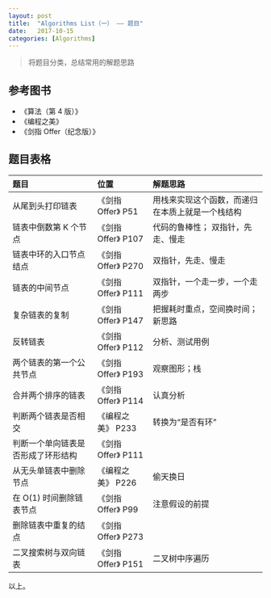 ```yaml
---
layout: post
title:  "Algorithms List（一） —— 题目"
date:   2017-10-15
categories: [Algorithms]
---
```


> 将题目分类，总结常用的解题思路

## 参考图书
- 《算法（第 4 版）》
- 《编程之美》
- 《剑指 Offer（纪念版）》

## 题目表格

题目 | 位置 | 解题思路
:---------|:----------|:---------
从尾到头打印链表 | 《剑指 Offer》 P51 | 用栈来实现这个函数，而递归在本质上就是一个栈结构
链表中倒数第 K 个节点 | 《剑指 Offer》 P107 | 代码的鲁棒性； 双指针，先走、慢走
链表中环的入口节点结点 | 《剑指 Offer》 P270 | 双指针，先走、慢走
链表的中间节点 | 《剑指 Offer》 P111 | 双指针，一个走一步，一个走两步
复杂链表的复制 | 《剑指 Offer》 P147 | 把握耗时重点，空间换时间；新思路
反转链表 | 《剑指 Offer》 P112 | 分析、测试用例
两个链表的第一个公共节点 | 《剑指 Offer》 P193 | 观察图形；栈
合并两个排序的链表 | 《剑指 Offer》 P114 | 认真分析
判断两个链表是否相交 | 《编程之美》 P233 | 转换为“是否有环”
判断一个单向链表是否形成了环形结构 | 《剑指 Offer》 P111 |
从无头单链表中删除节点 | 《编程之美》 P226 | 偷天换日
在 O(1) 时间删除链表节点 | 《剑指 Offer》 P99 | 注意假设的前提
删除链表中重复的结点 | 《剑指 Offer》 P273 |
二叉搜索树与双向链表 | 《剑指 Offer》 P151 | 二叉树中序遍历

以上。
